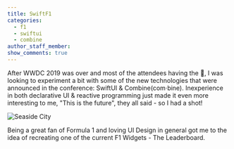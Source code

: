 ```yaml
---
title: SwiftF1
categories:
  - f1
  - swiftui
  - combine
author_staff_member:
show_comments: true
---
```


After WWDC 2019 was over and most of the attendees having the 🤯, I was looking to experiment a bit with some of the new technologies that were announced in the conference: SwiftUI & Combine(com·bine).
Inexperience in both declarative UI & reactive programming just made it even more interesting to me, "This is the future", they all said - so I had a shot!

![Seaside City](https://unsplash.it/960/600?image=590)

Being a great fan of Formula 1 and loving UI Design in general got me to the idea of recreating one of the current F1 Widgets - The Leaderboard.

<!-- ## Why should you upsell?

Upselling is a common practice for service providers that offer different service classes such as airlines (cf. Bohutinsky, 1990). According to “the journal of business and industrial marketing; written collaboratively by Michael J, Sheehan and Paul R, Prabhaker “It is five times more expensive to get a new customer as it is to hold onto a current one.” Selling to a new customer would mean having to start the sales process from the very beginning thus having to establish a new relationship with a different customer. This can be time consuming and often not very effective.

![Landscape](https://unsplash.it/960/600?image=1043)

## The benefits

Upselling to a customer that you have already built a rapport with, means that they are more likely to buy from you, listen to your suggestions and opinions and trust you. Selling to the same customer can lead to loyal customers and repeat sales. Upselling brings up the profit that the business makes and the value of the sale. However it is important to understand that although your main objective is to bring up revenue and increase the amount of the sale, a customers experience and their time with you influences future decisions that they make. An upsell can be beneficial to both the seller and the consumer if relevant products are being shown to the customer. For instance, if you had a strict budget of $20,000 for a car, you would not want to be sold a car for twice the amount.

[source](https://en.wikipedia.org/wiki/Upselling): Wikipedia -->
